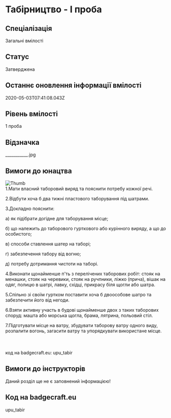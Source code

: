 # Табірництво - І проба

## Спеціалізація

Загальні вмілості

## Статус

Затверджена

## Останнє оновлення інформації вмілості

2020-05-03T07:41:08.043Z

## Рівень вмілості

1 проба

## Відзначка

___________.jpg

## Вимоги до юнацтва

<p><img alt="Thumb            " src="/uploads/textareas/bootsy/image/144/small____________.jpg"><br>1.Мати власний таборовий виряд та пояснити потребу
кожної речі.<br></p>

<p>2.Відбути хоча б два тижні пластового таборування під
шатрами.</p>

<p>3.Докладно пояснити:</p>

<p>а) як підібрати догідне для таборування місце;</p>

<p>б) що належить до таборового гурткового або курінного
виряду, а що до особистого;</p>

<p>в) способи ставлення шатер на таборі;</p>

<p>г) забезпечення табору від вогню;</p>

<p>д) потребу дотримання чистоти на таборі.</p>

<p>4.Виконати щонайменше п'ть з перелічених таборових
робіт: стояк на менашки, стояк на черевики, стояк на ручпники, ліжко (прича),
вішак на одяг, полицю в шатрі, лавку, східці, прикрасу біля щогли або шатра.</p>

<p>5.Спільно зі своїм гуртком поставити хоча б двоособове шатро
та забезпечити його від негоди.</p>

<p>6.Взяти активну участь в будові щонайменше двох з таких
таборових споруд: машта або морська щогла, брама, лятрина, польовий стіл.</p>

7.Підготувати місце на ватру,
збудувати таборову ватру одного виду, розпалити вогонь, загасити ватру та
упорядкувати використане місце.<br><br><br><br>код на badgecraft.eu: upu_tabir<br>

## Вимоги до інструкторів

Даний розділ ще не є заповнений інформацією!

## Код на badgecraft.eu

upu_tabir